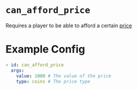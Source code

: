 # `can_afford_price`

Requires a player to be able to afford a certain [price](https://plugins.auxilor.io/all-plugins/prices)

# Example Config
```yaml
- id: can_afford_price
  args:
    value: 1000 # The value of the price
    type: coins # The price type
```
